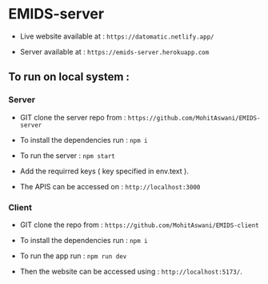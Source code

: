 # EMIDS-server

* Live website available at : ```https://datomatic.netlify.app/```

* Server available at : ```https://emids-server.herokuapp.com```

## To run on local system :

### Server

* GIT clone the server repo from : ```https://github.com/MohitAswani/EMIDS-server``` 

* To install the dependencies run : ```npm i``` 

* To run the server : ```npm start```

* Add the requirred keys ( key specified in env.text ).

* The APIS can be accessed on : ```http://localhost:3000```

### Client

* GIT clone the repo from : ```https://github.com/MohitAswani/EMIDS-client```

* To install the dependencies run : ```npm i```

* To run the app run : ```npm run dev```

* Then the website can be accessed using : ```http://localhost:5173/```.
